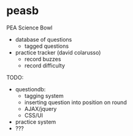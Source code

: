 peasb
=====

PEA Science Bowl


 - database of questions
    - tagged questions
 - practice tracker (david colarusso)
    - record buzzes
    - record difficulty

TODO: 
 - questiondb: 
   - tagging system
   - inserting question into position on round
   - AJAX/jquery
   - CSS/UI
 - practice system
  - ???
